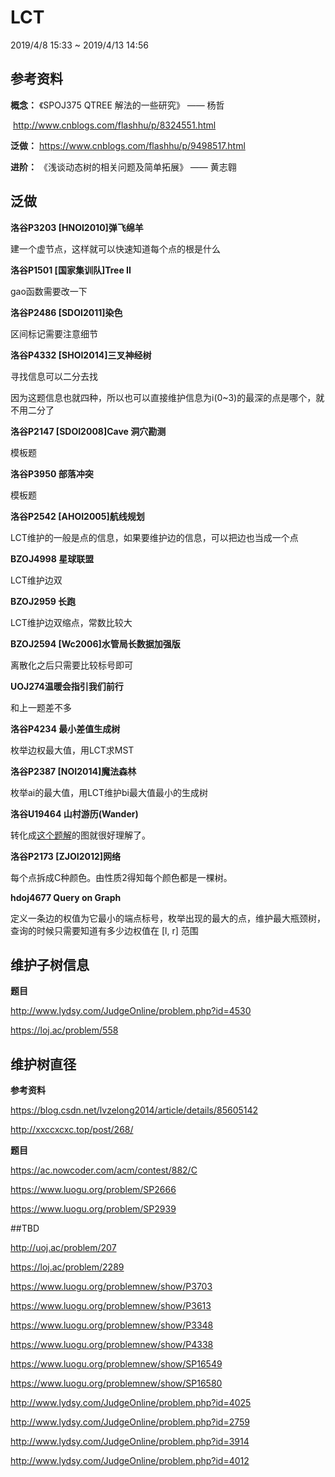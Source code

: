 # LCT

2019/4/8 15:33 ~ 2019/4/13 14:56

## 参考资料

**概念：**  《SPOJ375 QTREE 解法的一些研究》 —— 杨哲

​               http://www.cnblogs.com/flashhu/p/8324551.html

**泛做：**   https://www.cnblogs.com/flashhu/p/9498517.html

**进阶：** 《浅谈动态树的相关问题及简单拓展》 —— 黄志翱

## 泛做

**洛谷P3203 [HNOI2010]弹飞绵羊**

建一个虚节点，这样就可以快速知道每个点的根是什么

**洛谷P1501 [国家集训队]Tree II**

gao函数需要改一下

**洛谷P2486 [SDOI2011]染色**

区间标记需要注意细节

**洛谷P4332 [SHOI2014]三叉神经树**

寻找信息可以二分去找

因为这题信息也就四种，所以也可以直接维护信息为i(0~3)的最深的点是哪个，就不用二分了

**洛谷P2147 [SDOI2008]Cave 洞穴勘测**

模板题

**洛谷P3950 部落冲突**

模板题

**洛谷P2542 [AHOI2005]航线规划**

LCT维护的一般是点的信息，如果要维护边的信息，可以把边也当成一个点

**BZOJ4998 星球联盟**

LCT维护边双

**BZOJ2959 长跑**

LCT维护边双缩点，常数比较大

**BZOJ2594 [Wc2006]水管局长数据加强版**

离散化之后只需要比较标号即可

**UOJ274温暖会指引我们前行**

和上一题差不多

**洛谷P4234 最小差值生成树**

枚举边权最大值，用LCT求MST

**洛谷P2387 [NOI2014]魔法森林**

枚举ai的最大值，用LCT维护bi最大值最小的生成树

**洛谷U19464 山村游历(Wander)**

转化成[这个题解](http://www.cnblogs.com/flashhu/p/8423974.html)的图就很好理解了。

**洛谷P2173 [ZJOI2012]网络**

每个点拆成C种颜色。由性质2得知每个颜色都是一棵树。

**hdoj4677 Query on Graph**

定义一条边的权值为它最小的端点标号，枚举出现的最大的点，维护最大瓶颈树，查询的时候只需要知道有多少边权值在 [l, r] 范围

## 维护子树信息

**题目**

http://www.lydsy.com/JudgeOnline/problem.php?id=4530

https://loj.ac/problem/558

## 维护树直径

**参考资料**

https://blog.csdn.net/lvzelong2014/article/details/85605142

http://xxccxcxc.top/post/268/

**题目**

https://ac.nowcoder.com/acm/contest/882/C

https://www.luogu.org/problem/SP2666

https://www.luogu.org/problem/SP2939


##TBD

http://uoj.ac/problem/207

https://loj.ac/problem/2289

https://www.luogu.org/problemnew/show/P3703

https://www.luogu.org/problemnew/show/P3613

https://www.luogu.org/problemnew/show/P3348

https://www.luogu.org/problemnew/show/P4338

https://www.luogu.org/problemnew/show/SP16549

https://www.luogu.org/problemnew/show/SP16580

http://www.lydsy.com/JudgeOnline/problem.php?id=4025

http://www.lydsy.com/JudgeOnline/problem.php?id=2759

http://www.lydsy.com/JudgeOnline/problem.php?id=3914

http://www.lydsy.com/JudgeOnline/problem.php?id=4012
